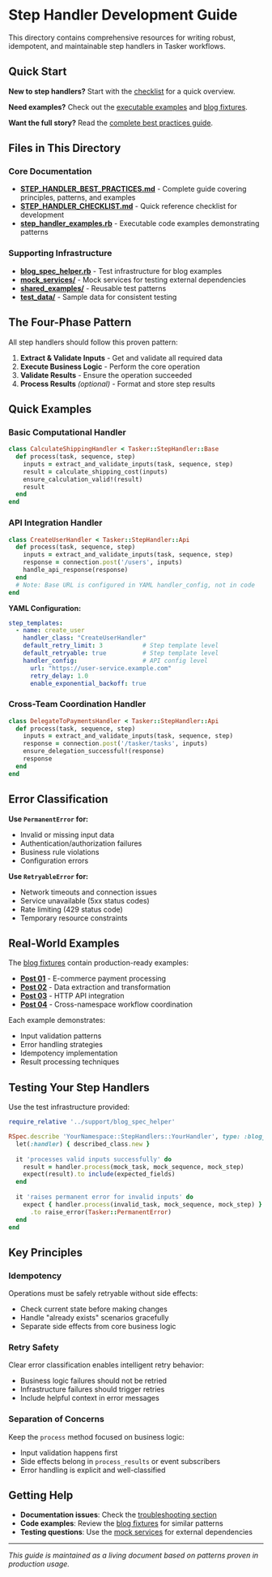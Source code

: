 # Step Handler Development Guide

This directory contains comprehensive resources for writing robust, idempotent, and maintainable step handlers in Tasker workflows.

## Quick Start

**New to step handlers?** Start with the [checklist](STEP_HANDLER_CHECKLIST.md) for a quick overview.

**Need examples?** Check out the [executable examples](step_handler_examples.rb) and [blog fixtures](../fixtures/).

**Want the full story?** Read the [complete best practices guide](STEP_HANDLER_BEST_PRACTICES.md).

## Files in This Directory

### Core Documentation
- **[STEP_HANDLER_BEST_PRACTICES.md](STEP_HANDLER_BEST_PRACTICES.md)** - Complete guide covering principles, patterns, and examples
- **[STEP_HANDLER_CHECKLIST.md](STEP_HANDLER_CHECKLIST.md)** - Quick reference checklist for development
- **[step_handler_examples.rb](step_handler_examples.rb)** - Executable code examples demonstrating patterns

### Supporting Infrastructure
- **[blog_spec_helper.rb](blog_spec_helper.rb)** - Test infrastructure for blog examples
- **[mock_services/](mock_services/)** - Mock services for testing external dependencies
- **[shared_examples/](shared_examples/)** - Reusable test patterns
- **[test_data/](test_data/)** - Sample data for consistent testing

## The Four-Phase Pattern

All step handlers should follow this proven pattern:

1. **Extract & Validate Inputs** - Get and validate all required data
2. **Execute Business Logic** - Perform the core operation
3. **Validate Results** - Ensure the operation succeeded
4. **Process Results** *(optional)* - Format and store step results

## Quick Examples

### Basic Computational Handler
```ruby
class CalculateShippingHandler < Tasker::StepHandler::Base
  def process(task, sequence, step)
    inputs = extract_and_validate_inputs(task, sequence, step)
    result = calculate_shipping_cost(inputs)
    ensure_calculation_valid!(result)
    result
  end
end
```

### API Integration Handler  
```ruby
class CreateUserHandler < Tasker::StepHandler::Api
  def process(task, sequence, step)
    inputs = extract_and_validate_inputs(task, sequence, step)
    response = connection.post('/users', inputs)
    handle_api_response(response)
  end
  # Note: Base URL is configured in YAML handler_config, not in code
end
```

**YAML Configuration:**
```yaml
step_templates:
  - name: create_user
    handler_class: "CreateUserHandler"
    default_retry_limit: 3           # Step template level
    default_retryable: true          # Step template level
    handler_config:                  # API config level
      url: "https://user-service.example.com"
      retry_delay: 1.0
      enable_exponential_backoff: true
```

### Cross-Team Coordination Handler
```ruby
class DelegateToPaymentsHandler < Tasker::StepHandler::Api
  def process(task, sequence, step)
    inputs = extract_and_validate_inputs(task, sequence, step)
    response = connection.post('/tasker/tasks', inputs)
    ensure_delegation_successful!(response)
    response
  end
end
```

## Error Classification

**Use `PermanentError` for:**
- Invalid or missing input data
- Authentication/authorization failures
- Business rule violations
- Configuration errors

**Use `RetryableError` for:**
- Network timeouts and connection issues
- Service unavailable (5xx status codes)
- Rate limiting (429 status code)
- Temporary resource constraints

## Real-World Examples

The [blog fixtures](../fixtures/) contain production-ready examples:

- **[Post 01](../fixtures/post_01_ecommerce_reliability/)** - E-commerce payment processing
- **[Post 02](../fixtures/post_02_data_pipeline_resilience/)** - Data extraction and transformation  
- **[Post 03](../fixtures/post_03_microservices_coordination/)** - HTTP API integration
- **[Post 04](../fixtures/post_04_team_scaling/)** - Cross-namespace workflow coordination

Each example demonstrates:
- Input validation patterns
- Error handling strategies
- Idempotency implementation
- Result processing techniques

## Testing Your Step Handlers

Use the test infrastructure provided:

```ruby
require_relative '../support/blog_spec_helper'

RSpec.describe 'YourNamespace::StepHandlers::YourHandler', type: :blog_example do
  let(:handler) { described_class.new }
  
  it 'processes valid inputs successfully' do
    result = handler.process(mock_task, mock_sequence, mock_step)
    expect(result).to include(expected_fields)
  end
  
  it 'raises permanent error for invalid inputs' do
    expect { handler.process(invalid_task, mock_sequence, mock_step) }
      .to raise_error(Tasker::PermanentError)
  end
end
```

## Key Principles

### Idempotency
Operations must be safely retryable without side effects:
- Check current state before making changes
- Handle "already exists" scenarios gracefully  
- Separate side effects from core business logic

### Retry Safety
Clear error classification enables intelligent retry behavior:
- Business logic failures should not be retried
- Infrastructure failures should trigger retries
- Include helpful context in error messages

### Separation of Concerns
Keep the `process` method focused on business logic:
- Input validation happens first
- Side effects belong in `process_results` or event subscribers
- Error handling is explicit and well-classified

## Getting Help

- **Documentation issues**: Check the [troubleshooting section](STEP_HANDLER_BEST_PRACTICES.md#common-anti-patterns-to-avoid)
- **Code examples**: Review the [blog fixtures](../fixtures/) for similar patterns
- **Testing questions**: Use the [mock services](mock_services/) for external dependencies

---

*This guide is maintained as a living document based on patterns proven in production usage.*
